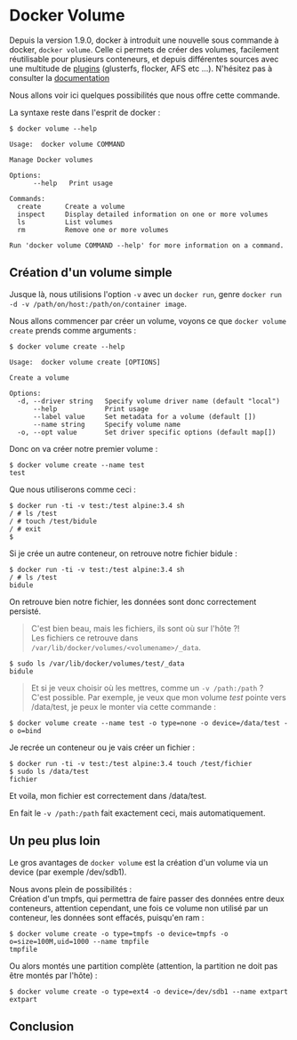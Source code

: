 # Docker Volume
Depuis la version 1.9.0, docker à introduit une nouvelle sous commande à docker, `docker volume`. Celle ci permets de créer des volumes, facilement réutilisable pour plusieurs conteneurs, et depuis différentes sources avec une multitude de [plugins](https://docs.docker.com/engine/extend/legacy_plugins/) (glusterfs, flocker, AFS etc ...). N'hésitez pas à consulter la [documentation](https://docs.docker.com/engine/reference/commandline/volume_create/)

Nous allons voir ici quelques possibilités que nous offre cette commande.

La syntaxe reste dans l'esprit de docker :
```shell
$ docker volume --help

Usage:  docker volume COMMAND

Manage Docker volumes

Options:
      --help   Print usage

Commands:
  create      Create a volume
  inspect     Display detailed information on one or more volumes
  ls          List volumes
  rm          Remove one or more volumes

Run 'docker volume COMMAND --help' for more information on a command.
```

## Création d'un volume simple
Jusque là, nous utilisions l'option `-v` avec un `docker run`, genre `docker run -d -v /path/on/host:/path/on/container image`.

Nous allons commencer par créer un volume, voyons ce que `docker volume create` prends comme arguments :
```shell
$ docker volume create --help

Usage:  docker volume create [OPTIONS]

Create a volume

Options:
  -d, --driver string   Specify volume driver name (default "local")
      --help            Print usage
      --label value     Set metadata for a volume (default [])
      --name string     Specify volume name
  -o, --opt value       Set driver specific options (default map[])
```

Donc on va créer notre premier volume :
```shell
$ docker volume create --name test
test
```

Que nous utiliserons comme ceci :
```shell
$ docker run -ti -v test:/test alpine:3.4 sh
/ # ls /test
/ # touch /test/bidule
/ # exit
$
```

Si je crée un autre conteneur, on retrouve notre fichier bidule :
```shell
$ docker run -ti -v test:/test alpine:3.4 sh
/ # ls /test
bidule
```
On retrouve bien notre fichier, les données sont donc correctement persisté.

> C'est bien beau, mais les fichiers, ils sont où sur l'hôte ?!  
Les fichiers ce retrouve dans `/var/lib/docker/volumes/<volumename>/_data`.
```shell
$ sudo ls /var/lib/docker/volumes/test/_data
bidule
```

> Et si je veux choisir où les mettres, comme un `-v /path:/path` ?  
C'est possible.
Par exemple, je veux que mon volume *test* pointe vers /data/test, je peux le monter via cette commande :
```shell
$ docker volume create --name test -o type=none -o device=/data/test -o o=bind
```

Je recrée un conteneur ou je vais créer un fichier :
```shell
$ docker run -ti -v test:/test alpine:3.4 touch /test/fichier
$ sudo ls /data/test
fichier
```
Et voila, mon fichier est correctement dans /data/test.

En fait le `-v /path:/path` fait exactement ceci, mais automatiquement.

## Un peu plus loin
Le gros avantages de `docker volume` est la création d'un volume via un device (par exemple /dev/sdb1).

Nous avons plein de possibilités :  
Création d'un tmpfs, qui permettra de faire passer des données entre deux conteneurs, attention cependant, une fois ce volume non utilisé par un conteneur, les données sont effacés, puisqu'en ram :
```shell
$ docker volume create -o type=tmpfs -o device=tmpfs -o o=size=100M,uid=1000 --name tmpfile
tmpfile
```

Ou alors montés une partition complète (attention, la partition ne doit pas être montés par l'hôte) :
```shell
$ docker volume create -o type=ext4 -o device=/dev/sdb1 --name extpart
extpart
```

## Conclusion

